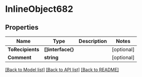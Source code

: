 # InlineObject682

## Properties

Name | Type | Description | Notes
------------ | ------------- | ------------- | -------------
**ToRecipients** | **[]interface{}** |  | [optional] 
**Comment** | **string** |  | [optional] 

[[Back to Model list]](../README.md#documentation-for-models) [[Back to API list]](../README.md#documentation-for-api-endpoints) [[Back to README]](../README.md)


